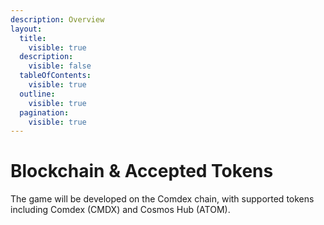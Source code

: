 ```yaml
---
description: Overview
layout:
  title:
    visible: true
  description:
    visible: false
  tableOfContents:
    visible: true
  outline:
    visible: true
  pagination:
    visible: true
---
```


# Blockchain & Accepted Tokens

The game will be developed on the Comdex chain, with supported tokens including Comdex (CMDX) and Cosmos Hub (ATOM).
